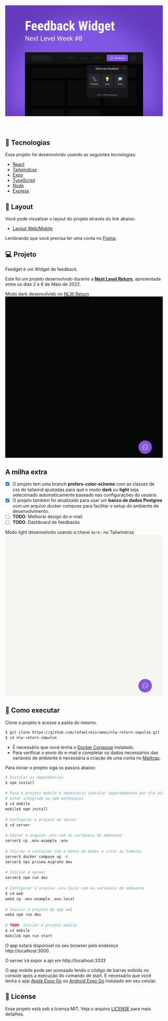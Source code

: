 <h1 align="center">
    <img alt="Feedget" src=".github/cover.svg" />
</h1>

<br>

## 🧪 Tecnologias

Esse projeto foi desenvolvido usando as seguintes tecnologias:

- [React](https://reactjs.org)
- [Tailwindcss](https://tailwindcss.com/)
- [Expo](https://expo.dev/)
- [TypeScript](https://www.typescriptlang.org/)
- [Node](https://nodejs.org/en/)
- [Express](https://expressjs.com/)

## 🔖 Layout

Você pode visualizar o layout do projeto através do link abaixo:

- [Layout Web/Mobile](https://www.figma.com/community/file/1102912516166573468/Feedback-Widget)

Lembrando que você precisa ter uma conta no [Figma](http://figma.com/).

## 💻 Projeto

Feedget é um Widget de feedback.

Este foi um projeto desenvolvido durante a **[Next Level Return](https://lp.rocketseat.com.br/nlw-return)**, apresentada entre os dias
2 e 6 de Maio de 2022.

Modo dark desenvolvido no [NLW Return](https://lp.rocketseat.com.br/nlw-return)
![Feedget modo dark](.github/dark-mode.gif)

## A milha extra

- [x] O projeto tem uma branch **prefers-color-scheme** com as classes de css do tailwind ajustadas para que o modo **dark** ou **light** seja selecionado automaticamente baseado nas configurações do usuário.
- [x] O projeto também foi atualizado para usar um **banco de dados Postgres** com um arquivo docker compose para facilitar o setup do ambiente de desenvolvimento.
- [ ] **TODO**: Melhorar design do e-mail
- [ ] **TODO**: Dashboard de feedbacks

Modo light desenvolvido usando a chave `dark:` no Tailwindcss
![Feedget modo light](.github/light-mode.gif)

## 🚀 Como executar

Clone o projeto e acesse a pasta do mesmo.

```bash
$ git clone https://github.com/rafaelreisramos/nlw-return-impulse.git
$ cd nlw-return-impulse
```

- É necessário que você tenha o [Docker Compose](https://docs.docker.com/compose/install/) instalado.
- Para verificar o envio do e-mail e completar os dados necessários das variáveis de ambiente é necessária a criação de uma conta no [Mailtrap](https://mailtrap.io/).

Para iniciar o projeto siga os passos abaixo:

```bash
# Instalar as dependências
$ npm install

# Para o projeto mobile é necessário instalar separadamente por ele ainda não
# estar integrado ao npm workspaces
$ cd mobile
mobile$ npm install

# Configurar o projeto do server
$ cd server

# Editar o arquivo .env com as variáveis de ambiente
server$ cp .env.example .env

# Iniciar o container com o banco de dados e criar as tabelas
server$ docker compose up -d
server$ npx prisma migrate dev

# Iniciar o server
server$ npm run dev

# Configurar o arquivo .env.local com as variáveis de ambiente
$ cd web
web$ cp .env.example .env.local

# Iniciar o projeto do app web
web$ npm run dev

# TODO: Iniciar o projeto mobile
$ cd mobile
mobile$ npm run start
```

O app estará disponível no seu browser pelo endereço http://localhost:3000.

O server irá expor a api em http://localhost:3333

O app mobile pode ser acessado lendo o código de barras exibido no console após a execução do comando de start. É necessário que você tenha o app [Apple Expo Go](https://itunes.apple.com/app/apple-store/id982107779) ou [Android Expo Go](https://play.google.com/store/apps/details?id=host.exp.exponent&referrer=www) instalado em seu celular.

## 📝 License

Esse projeto está sob a licença MIT. Veja o arquivo [LICENSE](LICENSE.md) para mais detalhes.
